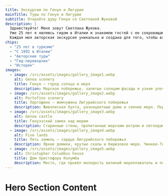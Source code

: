 ```yaml
---
title: Экскурсии по Генуе и Лигурии
mainTitle: Туры по Генуе и Лигурии
subtitle: Откройте душу Генуи со Светланой Жуковой
description: |
  Здравствуйте! Меня зовут Светлана Жукова.
  Уже 25 лет я являюсь гидом в Италии и знакомлю гостей с ее сокровищами. Генуя для меня — это любовь длиною в жизнь. Я приглашаю вас почувствовать ее всей душой: вдохнуть ароматы Лигурии, ощутить её краски и разгадать древние тайны.
  Каждая моя авторская экскурсия уникальна и создана для того, чтобы ваш опыт в Генуе стал по-настоящему незабываемым.
chips:
  - "25 лет в туризме"
  - "С 1992 в Италии"
  - "Авторские туры"
  - "Гид-переводчик"
  - "Историк"
images:
  - image: /src/assets/images/gallery_image1.webp
    alt: Genoa scenery
    title: Генуя — город солнца и моря
    description: Морское побережье, залитые солнцем фасады и узкие улочки старого города. Генуя соединяет в себе очарование Средиземноморья и энергию живого порта.
  - image: /src/assets/images/gallery_image2.webp
    alt: Portofino scenery
    title: Портофино — жемчужина Лигурийского побережья
    description: Живописная бухта, разноцветные дома и сияние моря. Портофино воплощает итальянскую элегантность, спокойствие и вечное лето.
  - image: /src/assets/images/gallery_image3.webp
    alt: Genoa castle
    title: Генуэзский замок над морем
    description: Старинные стены, пропитанные морским ветром и легендами. Отсюда открывается панорама Генуи — города, где история живёт среди волн.
  - image: /src/assets/images/gallery_image4.webp
    alt: Five lands
    title: Пять земель — сердце Лигурийского побережья
    description: Яркие домики, крутые скалы и бирюзовое море. Чинкве-Терре — место, где природа и человек создали идеальную гармонию.
  - image: /src/assets/images/gallery_image5.webp
    alt: Christopher Columbus house
    title: Дом Христофора Колумба
    description: Место, где провёл молодость великий мореплаватель и первооткрыватель Америки. Здесь начинался путь человека, изменившего представление о мире.
---
```


# Hero Section Content
